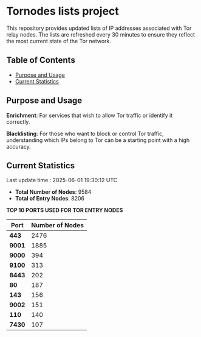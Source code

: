 # Tornodes lists project

This repository provides updated lists of IP addresses associated with Tor relay nodes. The lists are refreshed every 30 minutes to ensure they reflect the most current state of the Tor network.

## Table of Contents

- [Purpose and Usage](#purpose-and-usage)
- [Current Statistics](#current-statistics)


## Purpose and Usage

**Enrichment**: For services that wish to allow Tor traffic or identify it correctly.

**Blacklisting**: For those who want to block or control Tor traffic, understanding which IPs belong to Tor can be a starting point with a high accuracy.

## Current Statistics

Last update time : 2025-06-01 19:30:12 UTC

- **Total Number of Nodes**: 9584
- **Total of Entry Nodes**: 8206

**TOP 10 PORTS USED FOR TOR ENTRY NODES**

| **Port** | **Number of Nodes** |
|------|-----------------|
| **443**   | 2476  |
| **9001**   | 1885  |
| **9000**   | 394  |
| **9100**   | 313  |
| **8443**   | 202  |
| **80**   | 187  |
| **143**   | 156  |
| **9002**   | 151  |
| **110**   | 140  |
| **7430**   | 107  |

